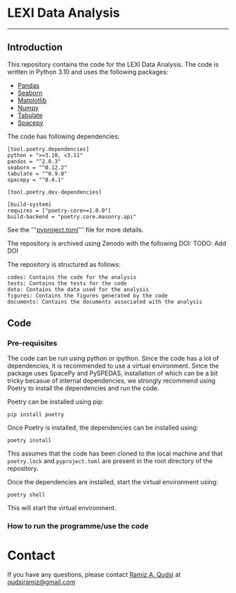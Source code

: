 # LEXI Data Analysis
---
## Introduction
This repository contains the code for the LEXI Data Analysis. The code is written in Python 3.10 and
uses the following packages:
* [Pandas](https://pandas.pydata.org/)
* [Seaborn](https://seaborn.pydata.org/)
* [Matplotlib](https://matplotlib.org/)
* [Numpy](https://numpy.org/)
* [Tabulate](https://pypi.org/project/tabulate/)
* [Spacepy](https://spacepy.github.io/)

The code has following dependencies:
```
[tool.poetry.dependencies]
python = ">=3.10, <3.11"
pandas = "^2.0.3"
seaborn = "^0.12.2"
tabulate = "^0.9.0"
spacepy = "^0.4.1"

[tool.poetry.dev-dependencies]

[build-system]
requires = ["poetry-core>=1.0.0"]
build-backend = "poetry.core.masonry.api"
```

See the '''[pyproject.toml](pyproject.toml)''' file for more details.

The repository is archived using Zenodo with the following DOI:
 TODO: Add DOI

The repository is structured as follows:
```
codes: Contains the code for the analysis
tests: Contains the tests for the code
data: Contains the data used for the analysis
figures: Contains the figures generated by the code
documents: Contains the documents associated with the analysis
```

## Code

### Pre-requisites

The code can be run using python or ipython. Since the code has a lot of dependencies, it is
recommended to use a virtual environment.
Since the package uses SpacePy and PySPEDAS, installation of which can be a bit tricky becasue of
internal dependencies, we strongly recommend using Poetry to install the dependencies and run the
code.

Poetry can be installed using pip:
```
pip install poetry
```
Once Poetry is installed, the dependencies can be installed using:
```
poetry install
```
This assumes that the code has been cloned to the local machine and that ```poetry.lock``` and
```pyproject.toml``` are present in the root directory of the repository.

Once the dependencies are installed, start the virtual environment using:
```
poetry shell
```
This will start the virtual environment.

### How to run the programme/use the code


# Contact
If you have any questions, please contact [Ramiz A. Qudsi](https://www.qudsiramiz.space/) at
qudsiramiz@gmail.com

